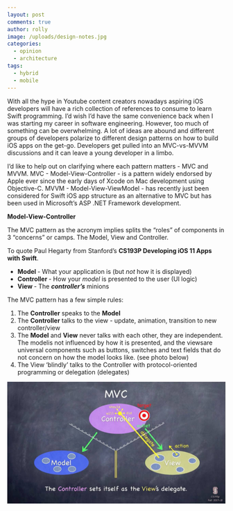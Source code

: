 ```yaml
---
layout: post
comments: true
author: rolly
image: /uploads/design-notes.jpg
categories:
  - opinion
  - architecture
tags:
  - hybrid
  - mobile
---
```


With all the hype in Youtube content creators nowadays aspiring iOS developers will have a rich collection of references to consume to learn Swift programming. I’d wish I’d have the same convenience back when I was starting my career in software engineering. However, too much of something can be overwhelming. A lot of ideas are abound and different groups of developers polarize to different design patterns on how to build iOS apps on the get-go. Developers get pulled into an MVC-vs-MVVM discussions and it can leave a young developer in a limbo.

I’d like to help out on clarifying where each pattern matters - MVC and MVVM. MVC - Model-View-Controller - is a pattern widely endorsed by Apple ever since the early days of Xcode on Mac development using Objective-C. MVVM - Model-View-ViewModel - has recently just been considered for Swift iOS app structure as an alternative to MVC but has been used in Microsoft’s ASP .NET Framework development.

**Model-View-Controller**

The MVC pattern as the acronym implies splits the “roles” of components in 3 “concerns” or camps. The Model, View and Controller.

To quote Paul Hegarty from Stanford’s **CS193P Developing iOS 11 Apps with Swift**.

* **Model&nbsp;**\- What your application is (but&nbsp;*not* how it is displayed)
* **Controller&nbsp;**\- How your&nbsp;*model* is presented to the user (UI logic)
* **View&nbsp;**\- The&nbsp;***controller’s*** minions

The MVC pattern has a few simple rules:

1. The&nbsp;**Controller** speaks to the&nbsp;**Model**
2. The&nbsp;**Controller** talks to the view - update, animation, transition to new controller/view
3. The&nbsp;**Model** and&nbsp;**View** never talks with each other, they are independent. The modelis not influenced by how it is presented, and the viewsare universal components such as buttons, switches and text fields that do not concern on how the model looks like. (see photo below)
4. The View ‘blindly’ talks to the Controller with protocol-oriented programming or delegation (delegates)

![The ViewController's in the UIKit framework is full of delegate relationship with underlying views to update the views with datasources - e.g. UITableViewControllers with UITableViews](/uploads/mvc-diagram.jpg "Model-View-Controller Diagram")